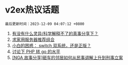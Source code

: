 # v2ex热议话题

`最后更新时间：2023-12-09 04:07:12 +0800`

1. [有没有什么灵异/科学解释不了的真事分享下？](https://www.v2ex.com/t/998674)
1. [求家用服务器推荐组合](https://www.v2ex.com/t/998550)
1. [小白的困惑： switch 双系统，还是正版？](https://www.v2ex.com/t/998562)
1. [讨论下 PHP 转 go 的水平](https://www.v2ex.com/t/998612)
1. [[NGA 故事分享]砸车的邻居如何从民事调解上升到刑事立案](https://www.v2ex.com/t/998693)


